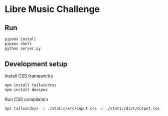 # Libre Music Challenge

## Run

``` sh
pipenv install
pipenv shell
python server.py
```

## Development setup

Install CSS frameworks

``` sh
npm install tailwindcss
npm install daisyui
```

Run CSS compilation

``` sh
npx tailwindcss -i ./static/src/input.css -o ./static/dist/output.css --watch
```
